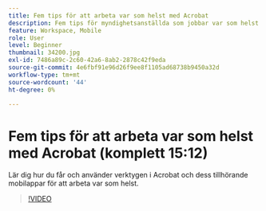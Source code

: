 ```yaml
---
title: Fem tips för att arbeta var som helst med Acrobat
description: Fem tips för myndighetsanställda som jobbar var som helst med Acrobat
feature: Workspace, Mobile
role: User
level: Beginner
thumbnail: 34200.jpg
exl-id: 7486a89c-2c60-42a6-8ab2-2878c42f9eda
source-git-commit: 4e6fbf91e96d26f9ee8f1105ad68738b9450a32d
workflow-type: tm+mt
source-wordcount: '44'
ht-degree: 0%

---
```


# Fem tips för att arbeta var som helst med Acrobat (komplett 15:12)

Lär dig hur du får och använder verktygen i Acrobat och dess tillhörande mobilappar för att arbeta var som helst.

>[!VIDEO](https://video.tv.adobe.com/v/34200?quality=12&learn=on&hidetitle=true)
